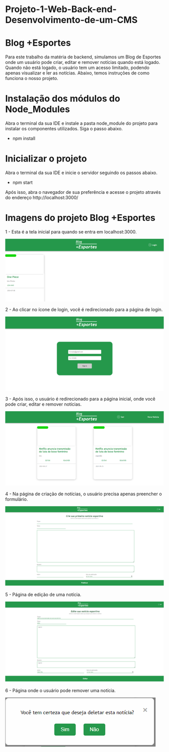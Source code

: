 # Projeto-1-Web-Back-end-Desenvolvimento-de-um-CMS
<h1>Blog +Esportes</h1>
<p>Para este trabalho da matéria de backend, simulamos um Blog de Esportes onde um usuário pode criar, editar e remover notícias quando está logado. Quando não está logado, o usuário tem um acesso limitado, podendo apenas visualizar e ler as notícias. Abaixo, temos instruções de como funciona o nosso projeto.</p>

<h1>Instalação dos módulos do Node_Modules</h1>
<p>Abra o terminal da sua IDE e instale a pasta node_module do projeto para instalar os componentes utilizados. Siga o passo abaixo.</p>
  <ul>
   <li>npm install</li>
  </ul>

<h1>Inicializar o projeto</h1>
<p>Abra o terminal da sua IDE e inicie o servidor seguindo os passos abaixo.</p>
  <ul>
   <li>npm start</li>
  </ul>

<p>Após isso, abra o navegador de sua preferência e acesse o projeto através do endereço http://localhost:3000/</p>

<h1>Imagens do projeto Blog +Esportes</h1>

<p>1 - Esta é a tela inicial para quando se entra em localhost:3000.</p>
<img src="/Figuras/1.PNG" alt="Página inicial">
<br>
<p>2 - Ao clicar no ícone de login, você é redirecionado para a página de login.</p>
<img src="/Figuras/2.PNG" alt="Login">
<br>
<p>3 - Após isso, o usuário é redirecionado para a página inicial, onde você pode criar, editar e remover notícias.</p>
<img src="/Figuras/4.PNG" alt="Home">
<br>
<p>4 - Na página de criação de notícias, o usuário precisa apenas preencher o formulário.</p>
<img src="/Figuras/3.PNG" alt="Formulário">
<br>
<p>5 - Página de edição de uma notícia.</p>
<img src="/Figuras/5.PNG" alt="Edição">
<br>
<p>6 - Página onde o usuário pode remover uma notícia.</p>
<img src="/Figuras/6.PNG" alt="Edição">